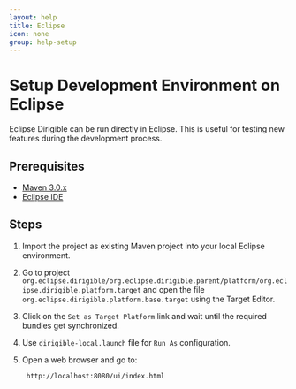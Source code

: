 ```yaml
---
layout: help
title: Eclipse
icon: none
group: help-setup
---
```


Setup Development Environment on Eclipse
===




Eclipse Dirigible can be run directly in Eclipse. This is useful for testing new features during the development process.

Prerequisites
---

- [Maven 3.0.x](http://maven.apache.org/)
- [Eclipse IDE](https://www.eclipse.org/)

Steps
---

1. Import the project as existing Maven project into your local Eclipse environment.
2. Go to project `org.eclipse.dirigible/org.eclipse.dirigible.parent/platform/org.eclipse.dirigible.platform.target` and open the file `org.eclipse.dirigible.platform.base.target` using the Target Editor.
3. Click on the `Set as Target Platform` link and wait until the required bundles get synchronized.
4. Use `dirigible-local.launch` file for `Run As` configuration.
5. Open a web browser and go to:

        http://localhost:8080/ui/index.html
